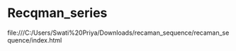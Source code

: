 # Recqman_series

file:///C:/Users/Swati%20Priya/Downloads/recaman_sequence/recaman_sequence/index.html
